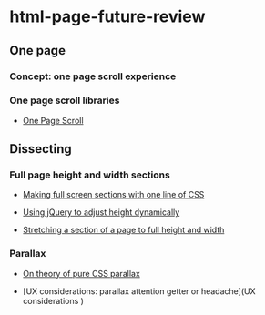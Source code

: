 # html-page-future-review

## One page

### Concept: one page scroll experience 

### One page scroll libraries 

* [One Page Scroll](https://github.com/peachananr/onepage-scroll)

## Dissecting 

### Full page height and width sections

* [Making full screen sections with one line of CSS](https://medium.com/@ckor/make-full-screen-sections-with-1-line-of-css-b82227c75cbd#.1qsgd2sgq)

* [Using jQuery to adjust height dynamically](http://jsfiddle.net/senff/WdF89/1/
)

* [Stretching a section of a page to full height and width](https://css-tricks.com/forums/topic/stretch-a-section-of-page-to-full-height-and-width/)


### Parallax

* [On theory of pure CSS parallax](http://keithclark.co.uk/articles/pure-css-parallax-websites/)

* [UX considerations: parallax attention getter or headache](UX considerations 
)




